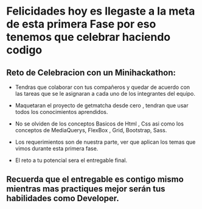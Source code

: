 # Felicidades hoy es llegaste a la meta de esta primera Fase por eso tenemos que celebrar haciendo codigo 

## Reto de Celebracion  con un Minihackathon:



  - Tendras que colaborar con tus compañeros y quedar de acuerdo con las tareas que se le asignaran a cada uno de los integrantes del equipo.


  - Maquetaran el proyecto de getmatcha desde cero , tendran que usar todos los conocimientos aprendidos. 


  - No se olviden de los conceptos Basicos  de Html , Css asi como los conceptos de  MediaQuerys, FlexBox , Grid, Bootstrap, Sass.


  - Los requerimientos son de nuestra parte, ver que aplican los temas que vimos durante esta primera fase.

 
  - El reto a tu potencial sera el entregable final. 


## Recuerda que el entregable es contigo mismo mientras mas practiques mejor serán tus habilidades como Developer.


